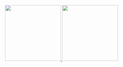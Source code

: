 <div align="center">
  <a href="https://github.com/VictorCPena">
  <img height="180em" src="https://github-readme-stats.vercel.app/api?username=VictorCPena&show_icons=true&theme=cobalt&include_all_commits=true&count_private=true"/>
  <img height="180em" src="https://github-readme-stats.vercel.app/api/top-langs/?username=VictorCPena&layout=compact&langs_count=7&theme=cobalt"/>
</div>
